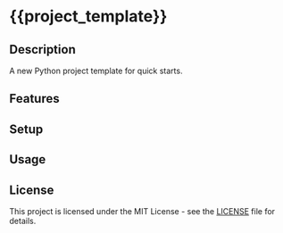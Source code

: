 # {{project_template}}

## Description
A new Python project template for quick starts.

## Features

## Setup

## Usage

## License
This project is licensed under the MIT License - see the [LICENSE](LICENSE) file for details.
